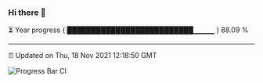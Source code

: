 ### Hi there 👋

⏳ Year progress { ██████████████████████████▁▁▁▁ } 88.09 %

---

⏰ Updated on Thu, 18 Nov 2021 12:18:50 GMT

![Progress Bar CI](https://github.com/liununu/liununu/workflows/Progress%20Bar%20CI/badge.svg)
